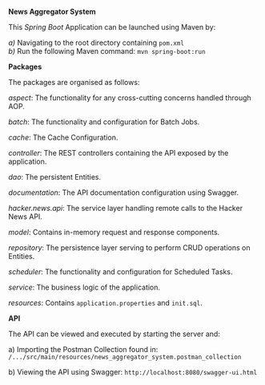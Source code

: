 **News Aggregator System**

This _Spring Boot_ Application can be launched using Maven by:

_a)_ Navigating to the root directory containing `pom.xml`   
_b)_ Run the following Maven command: `mvn spring-boot:run`


**Packages**

The packages are organised as follows:

_aspect_: The functionality for any cross-cutting concerns handled through AOP. 

_batch_: The functionality and configuration for Batch Jobs.

_cache_: The Cache Configuration.

_controller_: The REST controllers containing the API exposed by the application.
  
_dao_: The persistent Entities.

_documentation_: The API documentation configuration using Swagger.

_hacker.news.api_: The service layer handling remote calls to the Hacker News API.

_model_: Contains in-memory request and response components.

_repository_: The persistence layer serving to perform CRUD operations on Entities. 

_scheduler_: The functionality and configuration for Scheduled Tasks.

_service_: The business logic of the application.

_resources_: Contains `application.properties` and `init.sql`.

**API**

The API can be viewed and executed by starting the server and:
 
a) Importing the Postman Collection found in:
`/.../src/main/resources/news_aggregator_system.postman_collection`

b) Viewing the API using Swagger:
`http://localhost:8080/swagger-ui.html`